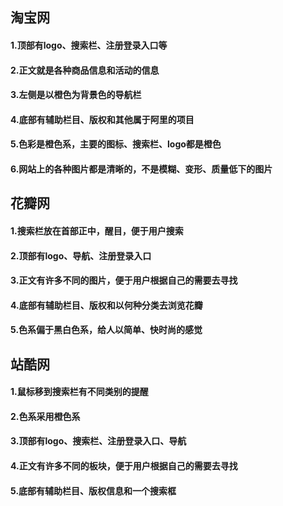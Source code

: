## 淘宝网
#### 1.顶部有logo、搜索栏、注册登录入口等
#### 2.正文就是各种商品信息和活动的信息
#### 3.左侧是以橙色为背景色的导航栏
#### 4.底部有辅助栏目、版权和其他属于阿里的项目
#### 5.色彩是橙色系，主要的图标、搜索栏、logo都是橙色
#### 6.网站上的各种图片都是清晰的，不是模糊、变形、质量低下的图片

## 花瓣网
#### 1.搜索栏放在首部正中，醒目，便于用户搜索
#### 2.顶部有logo、导航、注册登录入口
#### 3.正文有许多不同的图片，便于用户根据自己的需要去寻找
#### 4.底部有辅助栏目、版权和以何种分类去浏览花瓣
#### 5.色系偏于黑白色系，给人以简单、快时尚的感觉

## 站酷网
#### 1.鼠标移到搜索栏有不同类别的提醒
#### 2.色系采用橙色系
#### 3.顶部有logo、搜索栏、注册登录入口、导航
#### 4.正文有许多不同的板块，便于用户根据自己的需要去寻找
#### 5.底部有辅助栏目、版权信息和一个搜索框
